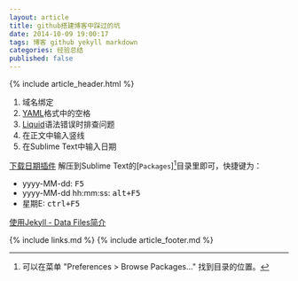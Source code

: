 ```yaml
---
layout: article
title: github搭建博客中踩过的坑
date: 2014-10-09 19:00:17
tags: 博客 github yekyll markdown
categories: 经验总结
published: false
---
```


{% include  article_header.html %}

1. 域名绑定
2. [YAML](http://yaml.org/)格式中的空格
3. [Liquid](https://github.com/Shopify/liquid/wiki)语法错误时排查问题
4. 在正文中输入竖线
5. 在Sublime Text中输入日期


[下载日期插件](https://github.com/kairyou/SublimeInsertDatetime/archive/master.zip) 解压到Sublime Text的[`Packages`][^1]目录里即可，快捷键为：

[^1]:可以在菜单 "Preferences > Browse Packages..." 找到目录的位置。

- yyyy-MM-dd: <kbd>F5</kbd>
- yyyy-MM-dd hh:mm:ss: <kbd>alt+F5</kbd>
- 星期E: <kbd>ctrl+F5</kbd>

[使用Jekyll - Data Files简介 ](http://mib.cc/blog/2014/2014-06-29-using-jekyll-data-files.html)

{% include links.md %}
{% include article_footer.md %}
